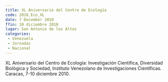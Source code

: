 ```yaml
---
title: XL Aniversario del Centro de Ecología
code: 2010_Eco_XL
date: 7 December 2010
ffin: 10 diciembre 2010
lugar: San Antonio de los Altos
categories:
 - Venezuela
 - Jornadas
 - Nacional
---
```


XL Aniversario del Centro de Ecología: Investigación Científica, Diversidad Biológica y Sociedad, Instituto Venezolano de Investigaciones Científicas. Caracas, 7-10 diciembre 2010.
